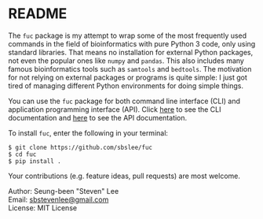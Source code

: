 # README
The `fuc` package is my attempt to wrap some of the most frequently used commands in the field of bioinformatics with pure Python 3 code, only using standard libraries. That means no installation for external Python packages, not even the popular ones like `numpy` and `pandas`. This also includes many famous bioinformatics tools such as `samtools` and `bedtools`. The motivation for not relying on external packages or programs is quite simple: I just got tired of managing different Python environments for doing simple things.

You can use the `fuc` package for both command line interface (CLI) and application programming interface (API). Click [here](doc/CLI.md) to see the CLI documentation and [here](doc/API.md) to see the API documentation.

To install `fuc`, enter the following in your terminal:
```
$ git clone https://github.com/sbslee/fuc
$ cd fuc
$ pip install .
```

Your contributions (e.g. feature ideas, pull requests) are most welcome.

Author: Seung-been "Steven" Lee<br/>
Email: sbstevenlee@gmail.com<br/>
License: MIT License
